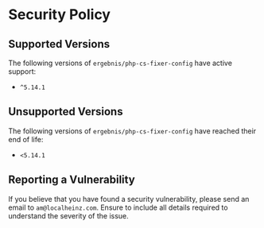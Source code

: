 # Security Policy

## Supported Versions

The following versions of `ergebnis/php-cs-fixer-config` have active support:

- `^5.14.1`

## Unsupported Versions

The following versions of `ergebnis/php-cs-fixer-config` have reached their end of life:

- `<5.14.1`

## Reporting a Vulnerability

If you believe that you have found a security vulnerability, please send an email to `am@localheinz.com`. Ensure to include all details required to understand the severity of the issue.
